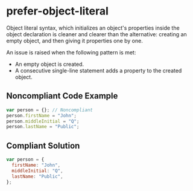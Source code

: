 # prefer-object-literal

Object literal syntax, which initializes an object's properties inside the object declaration is cleaner and clearer than the alternative: creating an empty object, and then giving it properties one by one.

An issue is raised when the following pattern is met:

- An empty object is created.
- A consecutive single-line statement adds a property to the created object.

## Noncompliant Code Example

```javascript
var person = {}; // Noncompliant
person.firstName = "John";
person.middleInitial = "Q";
person.lastName = "Public";
```

## Compliant Solution

```javascript
var person = {
  firstName: "John",
  middleInitial: "Q",
  lastName: "Public",
};
```
